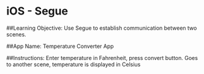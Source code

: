 # iOS - Segue
##Learning Objective:
Use Segue to establish communication between two scenes.

##App Name:
Temperature Converter App

##Instructions:
Enter temperature in Fahrenheit, press convert button. Goes to another scene, temperature is displayed in Celsius
